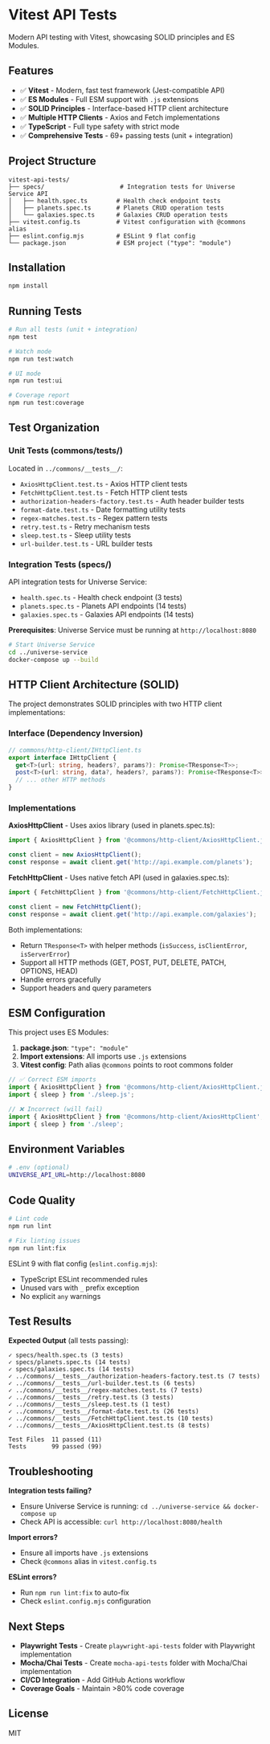 # Vitest API Tests

Modern API testing with Vitest, showcasing SOLID principles and ES Modules.

## Features

- ✅ **Vitest** - Modern, fast test framework (Jest-compatible API)
- ✅ **ES Modules** - Full ESM support with `.js` extensions
- ✅ **SOLID Principles** - Interface-based HTTP client architecture
- ✅ **Multiple HTTP Clients** - Axios and Fetch implementations
- ✅ **TypeScript** - Full type safety with strict mode
- ✅ **Comprehensive Tests** - 69+ passing tests (unit + integration)

## Project Structure

```
vitest-api-tests/
├── specs/                     # Integration tests for Universe Service API
│   ├── health.spec.ts        # Health check endpoint tests
│   ├── planets.spec.ts       # Planets CRUD operation tests
│   └── galaxies.spec.ts      # Galaxies CRUD operation tests
├── vitest.config.ts          # Vitest configuration with @commons alias
├── eslint.config.mjs         # ESLint 9 flat config
└── package.json              # ESM project ("type": "module")
```

## Installation

```bash
npm install
```

## Running Tests

```bash
# Run all tests (unit + integration)
npm test

# Watch mode
npm run test:watch

# UI mode
npm run test:ui

# Coverage report
npm run test:coverage
```

## Test Organization

### Unit Tests (commons/__tests__/)

Located in `../commons/__tests__/`:
- `AxiosHttpClient.test.ts` - Axios HTTP client tests
- `FetchHttpClient.test.ts` - Fetch HTTP client tests
- `authorization-headers-factory.test.ts` - Auth header builder tests
- `format-date.test.ts` - Date formatting utility tests
- `regex-matches.test.ts` - Regex pattern tests
- `retry.test.ts` - Retry mechanism tests
- `sleep.test.ts` - Sleep utility tests
- `url-builder.test.ts` - URL builder tests

### Integration Tests (specs/)

API integration tests for Universe Service:
- `health.spec.ts` - Health check endpoint (3 tests)
- `planets.spec.ts` - Planets API endpoints (14 tests)
- `galaxies.spec.ts` - Galaxies API endpoints (14 tests)

**Prerequisites**: Universe Service must be running at `http://localhost:8080`

```bash
# Start Universe Service
cd ../universe-service
docker-compose up --build
```

## HTTP Client Architecture (SOLID)

The project demonstrates SOLID principles with two HTTP client implementations:

### Interface (Dependency Inversion)

```typescript
// commons/http-client/IHttpClient.ts
export interface IHttpClient {
  get<T>(url: string, headers?, params?): Promise<TResponse<T>>;
  post<T>(url: string, data?, headers?, params?): Promise<TResponse<T>>;
  // ... other HTTP methods
}
```

### Implementations

**AxiosHttpClient** - Uses axios library (used in planets.spec.ts):
```typescript
import { AxiosHttpClient } from '@commons/http-client/AxiosHttpClient.js';

const client = new AxiosHttpClient();
const response = await client.get('http://api.example.com/planets');
```

**FetchHttpClient** - Uses native fetch API (used in galaxies.spec.ts):
```typescript
import { FetchHttpClient } from '@commons/http-client/FetchHttpClient.js';

const client = new FetchHttpClient();
const response = await client.get('http://api.example.com/galaxies');
```

Both implementations:
- Return `TResponse<T>` with helper methods (`isSuccess`, `isClientError`, `isServerError`)
- Support all HTTP methods (GET, POST, PUT, DELETE, PATCH, OPTIONS, HEAD)
- Handle errors gracefully
- Support headers and query parameters

## ESM Configuration

This project uses ES Modules:

1. **package.json**: `"type": "module"`
2. **Import extensions**: All imports use `.js` extensions
3. **Vitest config**: Path alias `@commons` points to root commons folder

```typescript
// ✅ Correct ESM imports
import { AxiosHttpClient } from '@commons/http-client/AxiosHttpClient.js';
import { sleep } from './sleep.js';

// ❌ Incorrect (will fail)
import { AxiosHttpClient } from '@commons/http-client/AxiosHttpClient';
import { sleep } from './sleep';
```

## Environment Variables

```bash
# .env (optional)
UNIVERSE_API_URL=http://localhost:8080
```

## Code Quality

```bash
# Lint code
npm run lint

# Fix linting issues
npm run lint:fix
```

ESLint 9 with flat config (`eslint.config.mjs`):
- TypeScript ESLint recommended rules
- Unused vars with `_` prefix exception
- No explicit `any` warnings

## Test Results

**Expected Output** (all tests passing):
```
✓ specs/health.spec.ts (3 tests)
✓ specs/planets.spec.ts (14 tests)
✓ specs/galaxies.spec.ts (14 tests)
✓ ../commons/__tests__/authorization-headers-factory.test.ts (7 tests)
✓ ../commons/__tests__/url-builder.test.ts (6 tests)
✓ ../commons/__tests__/regex-matches.test.ts (7 tests)
✓ ../commons/__tests__/retry.test.ts (3 tests)
✓ ../commons/__tests__/sleep.test.ts (1 test)
✓ ../commons/__tests__/format-date.test.ts (26 tests)
✓ ../commons/__tests__/FetchHttpClient.test.ts (10 tests)
✓ ../commons/__tests__/AxiosHttpClient.test.ts (8 tests)

Test Files  11 passed (11)
Tests       99 passed (99)
```

## Troubleshooting

**Integration tests failing?**
- Ensure Universe Service is running: `cd ../universe-service && docker-compose up`
- Check API is accessible: `curl http://localhost:8080/health`

**Import errors?**
- Ensure all imports have `.js` extensions
- Check `@commons` alias in `vitest.config.ts`

**ESLint errors?**
- Run `npm run lint:fix` to auto-fix
- Check `eslint.config.mjs` configuration

## Next Steps

- **Playwright Tests** - Create `playwright-api-tests` folder with Playwright implementation
- **Mocha/Chai Tests** - Create `mocha-api-tests` folder with Mocha/Chai implementation
- **CI/CD Integration** - Add GitHub Actions workflow
- **Coverage Goals** - Maintain >80% code coverage

## License

MIT
